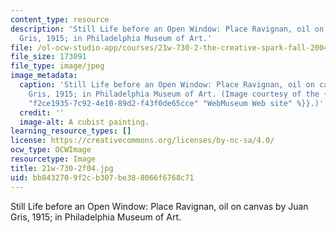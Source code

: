 ```yaml
---
content_type: resource
description: 'Still Life before an Open Window: Place Ravignan, oil on canvas by Juan
  Gris, 1915; in Philadelphia Museum of Art.'
file: /ol-ocw-studio-app/courses/21w-730-2-the-creative-spark-fall-2004/bb8432709f2cb307be388066f6768c71_21w-730-2f04.jpg
file_size: 173091
file_type: image/jpeg
image_metadata:
  caption: 'Still Life before an Open Window: Place Ravignan, oil on canvas by Juan
    Gris, 1915; in Philadelphia Museum of Art. (Image courtesy of the {{% resource_link
    "f2ce1935-7c92-4e10-89d2-f43f0de65cce" "WebMuseum Web site" %}}.)'
  credit: ''
  image-alt: A cubist painting.
learning_resource_types: []
license: https://creativecommons.org/licenses/by-nc-sa/4.0/
ocw_type: OCWImage
resourcetype: Image
title: 21w-730-2f04.jpg
uid: bb843270-9f2c-b307-be38-8066f6768c71
---
```

Still Life before an Open Window: Place Ravignan, oil on canvas by Juan Gris, 1915; in Philadelphia Museum of Art.